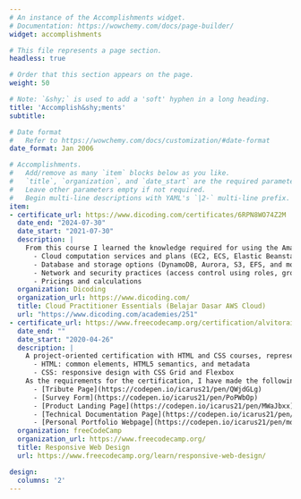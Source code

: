 ```yaml
---
# An instance of the Accomplishments widget.
# Documentation: https://wowchemy.com/docs/page-builder/
widget: accomplishments

# This file represents a page section.
headless: true

# Order that this section appears on the page.
weight: 50

# Note: `&shy;` is used to add a 'soft' hyphen in a long heading.
title: 'Accomplish&shy;ments'
subtitle:

# Date format
#   Refer to https://wowchemy.com/docs/customization/#date-format
date_format: Jan 2006

# Accomplishments.
#   Add/remove as many `item` blocks below as you like.
#   `title`, `organization`, and `date_start` are the required parameters.
#   Leave other parameters empty if not required.
#   Begin multi-line descriptions with YAML's `|2-` multi-line prefix.
item:
- certificate_url: https://www.dicoding.com/certificates/6RPN8WO74Z2M
  date_end: "2024-07-30"
  date_start: "2021-07-30"
  description: |
    From this course I learned the knowledge required for using the Amazon Web Services (AWS) effectively, for example:
      - Cloud computation services and plans (EC2, ECS, Elastic Beanstalk, and more)
      - Database and storage options (DynamoDB, Aurora, S3, EFS, and more)
      - Network and security practices (access control using roles, groups, endpoints, and more)
      - Pricings and calculations
  organization: Dicoding
  organization_url: https://www.dicoding.com/
  title: Cloud Practitioner Essentials (Belajar Dasar AWS Cloud)
  url: "https://www.dicoding.com/academies/251"
- certificate_url: https://www.freecodecamp.org/certification/alvitoraidhy/responsive-web-design
  date_end: ""
  date_start: "2020-04-26"
  description: |
    A project-oriented certification with HTML and CSS courses, representing approximately 300 hours of coursework (according to the website). The knowledge I learned includes:
      - HTML: common elements, HTML5 semantics, and metadata
      - CSS: responsive design with CSS Grid and Flexbox
    As the requirements for the certification, I have made the following projects:
      - [Tribute Page](https://codepen.io/icarus21/pen/QWjdGLg)
      - [Survey Form](https://codepen.io/icarus21/pen/PoPWbOp)
      - [Product Landing Page](https://codepen.io/icarus21/pen/MWaJbxx)
      - [Technical Documentation Page](https://codepen.io/icarus21/pen/NWGpaXj)
      - [Personal Portfolio Webpage](https://codepen.io/icarus21/pen/mdemdrR)
  organization: freeCodeCamp
  organization_url: https://www.freecodecamp.org/
  title: Responsive Web Design
  url: https://www.freecodecamp.org/learn/responsive-web-design/

design:
  columns: '2' 
---
```


